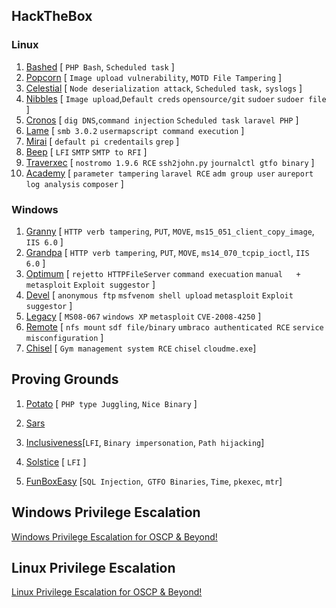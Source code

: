 
## HackTheBox

### Linux

1. [Bashed](./HTB/bashed/bashed.md) [ `PHP Bash`, `Scheduled task` ]
2. [Popcorn](./HTB/popcorn/popcorn.md) [ `Image upload vulnerability`, `MOTD File Tampering` ]
3. [Celestial](./HTB/celestial/celestial.md) [ `Node deserialization attack`, `Scheduled task,` `syslogs` ]
4. [Nibbles](./HTB/nibbles/nibbles.md) [ `Image upload`,`Default creds` `opensource/git` `sudoer`  `sudoer file` ] 
5. [Cronos](./HTB/cronos/cronos.md) [ `dig DNS`,`command injection` `Scheduled task laravel PHP` ]
6. [Lame](./HTB/lame/lame.md) [ `smb 3.0.2` `usermapscript command execution` ]
7. [Mirai](./HTB/mirai/mirai.md) [ `default pi credentails` `grep` ]
8. [Beep](./HTB/beep/beep.md) [ `LFI`  `SMTP`  `SMTP to RFI` ]
9. [Traverxec](./HTB/traverxec/traverxec.md) [ `nostromo 1.9.6 RCE` `ssh2john.py`  `journalctl gtfo binary`   ]
10. [Academy](./HTB/academy/academy.md) [ `parameter tampering`  `laravel RCE` `adm group user` `aureport` `log analysis` `composer` ]



### Windows
1. [Granny](./HTB/granny/granny.md) [ `HTTP verb tampering`, `PUT`, `MOVE`, `ms15_051_client_copy_image`, `IIS 6.0` ]
2. [Grandpa](./HTB/grandpa/grandpa.md) [ `HTTP verb tampering`, `PUT`, `MOVE`, `ms14_070_tcpip_ioctl`, `IIS 6.0` ]
3. [Optimum](./HTB/optimum/optimum.md) [ `rejetto HTTPFileServer` `command execuation` `manual   +   metasploit`   `Exploit suggestor` ]
3. [Devel](./HTB/devel/devel.md) [ `anonymous ftp` `msfvenom shell upload` `metasploit`   `Exploit suggestor` ]
4. [Legacy](./HTB/legacy/legacy.md) [ `MS08-067` `windows XP` `metasploit`   `CVE-2008-4250` ]
5. [Remote](./HTB/remote/remote.md) [ `nfs mount` `sdf file/binary` `umbraco authenticated RCE`  `service misconfiguration` ]
5. [Chisel](./HTB/chisel/chisel.md) [ `Gym management system RCE` `chisel` `cloudme.exe`]




## Proving Grounds

1. [Potato](./Proving%20Grounds/play/potato/potato.md) [ `PHP type Juggling`, `Nice Binary` ]
2. [Sars](./Proving%20Grounds/play/sars/sars.md) 
2. [Inclusiveness](./Proving%20Grounds/play/inclusiveness/inclusiveness.md)[`LFI`, `Binary impersonation`, `Path hijacking`]
2. [Solstice](./Proving%20Grounds/play/solstice/solstice.md) [ `LFI` ]

5. [FunBoxEasy](./Proving%20Grounds/play/FunBoxEasy/funboxeasy.md) [`SQL Injection`,` GTFO Binaries`, `Time`, `pkexec`, `mtr`]






## Windows Privilege Escalation

[Windows Privilege Escalation for OSCP & Beyond!](./WIndows%20Privilege%20Escalation)

## Linux Privilege Escalation

[Linux Privilege Escalation for OSCP & Beyond!](./Linux%20Privilege%20Escalation)